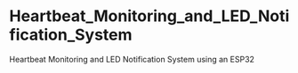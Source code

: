 # Heartbeat_Monitoring_and_LED_Notification_System
Heartbeat Monitoring and LED Notification System using an ESP32
